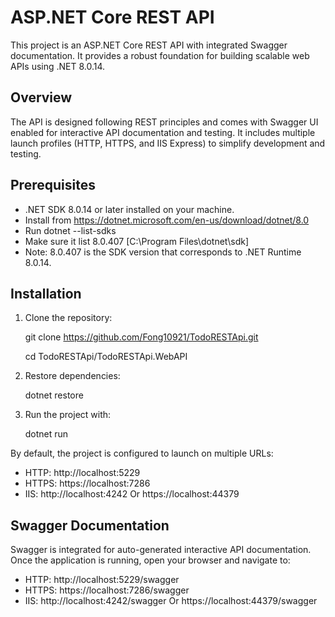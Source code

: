 
# ASP.NET Core REST API

This project is an ASP.NET Core REST API with integrated Swagger documentation. It provides a robust foundation for building scalable web APIs using .NET 8.0.14.

## Overview

The API is designed following REST principles and comes with Swagger UI enabled for interactive API documentation and testing. It includes multiple launch profiles (HTTP, HTTPS, and IIS Express) to simplify development and testing.

## Prerequisites

- .NET SDK 8.0.14 or later installed on your machine.
- Install from https://dotnet.microsoft.com/en-us/download/dotnet/8.0
- Run dotnet --list-sdks
- Make sure it list 8.0.407 [C:\Program Files\dotnet\sdk]
- Note: 8.0.407 is the SDK version that corresponds to .NET Runtime 8.0.14.


## Installation

1. Clone the repository:

   git clone https://github.com/Fong10921/TodoRESTApi.git

   cd TodoRESTApi/TodoRESTApi.WebAPI

2. Restore dependencies:

   dotnet restore

3. Run the project with:

   dotnet run

By default, the project is configured to launch on multiple URLs:
- HTTP: http://localhost:5229
- HTTPS: https://localhost:7286
- IIS: http://localhost:4242 Or https://localhost:44379

## Swagger Documentation

Swagger is integrated for auto-generated interactive API documentation. Once the application is running, open your browser and navigate to:

- HTTP: http://localhost:5229/swagger
- HTTPS: https://localhost:7286/swagger
- IIS: http://localhost:4242/swagger Or https://localhost:44379/swagger
